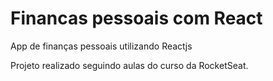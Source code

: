# Financas pessoais com React
 App de finanças pessoais utilizando Reactjs
 
 Projeto realizado seguindo aulas do curso da RocketSeat.
